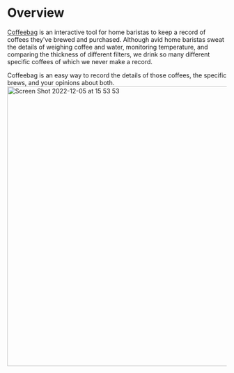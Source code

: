 # Overview

[Coffeebag](https://calm-refuge-60680.herokuapp.com/) is an interactive tool for home baristas to keep a record of coffees they've brewed and purchased. Although avid home baristas sweat the details of weighing coffee and water, monitoring temperature, and comparing the thickness of different filters, we drink so many different specific coffees of which we never make a record. 

Coffeebag is an easy way to record the details of those coffees, the specific brews, and your opinions about both. 
<img width="642" alt="Screen Shot 2022-12-05 at 15 53 53" src="https://user-images.githubusercontent.com/80597171/205771151-d38ae2fb-d18f-4cda-b52d-aafd80ab4f4d.png">
